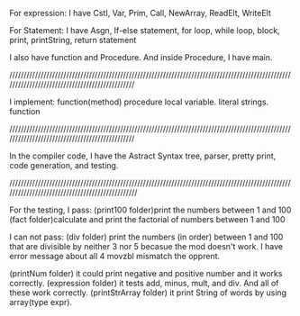 For expression:
I have CstI, Var, Prim, Call, NewArray, ReadElt, WriteElt

For Statement:
I have Asgn, If-else statement, for loop, while loop, block, print, printString, return statement

I also have function and Procedure. And inside Procedure, I have main.

///////////////////////////////////////////////////////////////////////////////////////////////////////////////////////////////////////////////

I implement: 
function(method)
procedure
local variable.
literal strings.
function

///////////////////////////////////////////////////////////////////////////////////////////////////////////////////////////////////////////////

In the compiler code, I have the Astract Syntax tree, parser, pretty print, code generation, and testing.

////////////////////////////////////////////////////////////////////////////////////////////////////////////////////////////////////////////////

For the testing,
I pass:
(print100 folder)print the numbers between 1 and 100
(fact folder)calculate and print the factorial of numbers between 1 and 100

I can not pass:
(div folder)
print the numbers (in order) between 1 and 100 that are divisible by neither 3 nor 5
becasue the mod doesn't work. I have error message about all 4 movzbl mismatch the opprent.

(printNum folder) it could print negative and positive number and it works correctly.
(expression folder) it tests add, minus, mult, and div. And all of these work correctly.
(printStrArray folder) it print String of words by using array(type expr).




